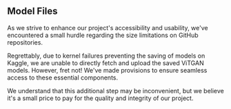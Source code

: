 ## Model Files
As we strive to enhance our project's accessibility and usability, we've encountered a small hurdle regarding the size limitations on GitHub repositories.

Regrettably, due to kernel failures preventing the saving of models on Kaggle, we are unable to directly fetch and upload the saved ViTGAN models. However, fret not! We've made provisions to ensure seamless access to these essential components.

We understand that this additional step may be inconvenient, but we believe it's a small price to pay for the quality and integrity of our project.
